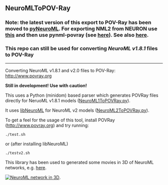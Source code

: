 NeuroMLToPOV-Ray
----------------

### Note: the latest version of this export to POV-Ray has been moved to [pyNeuroML](https://github.com/NeuroML/pyNeuroML). For exporting NML2 from NEURON use [this](https://github.com/NeuroML/pyNeuroML/blob/master/examples/export_neuroml2.py) and then use pynml-povray (see [here](https://github.com/NeuroML/pyNeuroML/blob/f65953414e391da9b1169c6a5d0e4883358c7094/test.sh#L87-L89)). See also [here](https://github.com/NeuroML/pyNeuroML/tree/master/pyneuroml/povray). 
### This repo can still be used for converting _NeuroML v1.8.1_ files to POV-Ray

-------------------------------

Converting NeuroML v1.8.1 and v2.0 files to POV-Ray: http://www.povray.org

**Still in development! Use with caution!**

This uses a Python (minidom) based parser which generates POVRay files directly for NeruoML v1.8.1 models ([NeuroML1ToPOVRay.py](https://github.com/NeuroML/NeuroMLToPOV-Ray/blob/master/NeuroML1ToPOVRay.py)).

It uses [libNeuroML](https://github.com/NeuralEnsemble/libNeuroML) for NeuroML v2 models ([NeuroML2ToPOVRay.py](https://github.com/NeuroML/NeuroMLToPOV-Ray/blob/master/NeuroML2ToPOVRay.py)).

To get a feel for the usage of this tool, install POVRay (http://www.povray.org) and try running:

    ./test.sh
    
or (after installing libNeuroML)

    ./testv2.sh
    
This library has been used to generated some movies in 3D of NeuroML networks, e.g. [here](http://figshare.com/articles/NeuroML_models_in_3D/695845).

[![NeuroML network in 3D](http://previews.figshare.com/1051067/250_1051067.png)](http://figshare.com/articles/NeuroML_models_in_3D/695845).


